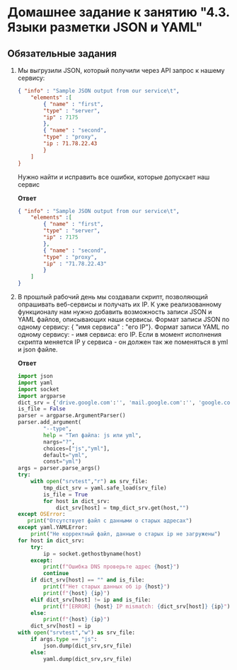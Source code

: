 # Домашнее задание к занятию "4.3. Языки разметки JSON и YAML"

## Обязательные задания

1. Мы выгрузили JSON, который получили через API запрос к нашему сервису:
	```json
    { "info" : "Sample JSON output from our service\t",
        "elements" :[
            { "name" : "first",
            "type" : "server",
            "ip" : 7175 
            },
            { "name" : "second",
            "type" : "proxy",
            "ip : 71.78.22.43
            }
        ]
    }
	```
    Нужно найти и исправить все ошибки, которые допускает наш сервис
	
	**Ответ**
	
	```json
    { "info" : "Sample JSON output from our service\t",
        "elements" :[
            { "name" : "first",
            "type" : "server",
            "ip" : 7175 
            },
            { "name" : "second",
            "type" : "proxy",
            "ip" : "71.78.22.43"
            }
        ]
    }
	```


2. В прошлый рабочий день мы создавали скрипт, позволяющий опрашивать веб-сервисы и получать их IP. К уже реализованному функционалу нам нужно добавить возможность записи JSON и YAML файлов, описывающих наши сервисы. Формат записи JSON по одному сервису: { "имя сервиса" : "его IP"}. Формат записи YAML по одному сервису: - имя сервиса: его IP. Если в момент исполнения скрипта меняется IP у сервиса - он должен так же поменяться в yml и json файле.

   **Ответ**

   ```python
   import json
   import yaml
   import socket
   import argparse
   dict_srv = {'drive.google.com':'', 'mail.google.com':'', 'google.com':''}
   is_file = False
   parser = argparse.ArgumentParser()
   parser.add_argument(
           "--type",
           help = "Тип файла: js или yml",
           nargs="?",
           choices=["js","yml"],
           default="yml",
           const="yml")
   args = parser.parse_args()
   try:
       with open("srvtest","r") as srv_file:
           tmp_dict_srv = yaml.safe_load(srv_file)
           is_file = True
           for host in dict_srv:
               dict_srv[host] = tmp_dict_srv.get(host,"")
   except OSError:
      print("Отсутствует файл с данными о старых адресах")
   except yaml.YAMLError:
       print("Не корректный файл, данные о старых ip не загружены")
   for host in dict_srv:
       try:
           ip = socket.gethostbyname(host)
       except:
           print(f"Ошибка DNS проверьте адрес {host}")
           continue
       if dict_srv[host] == "" and is_file:
           print(f"Нет старых данных об ip {host}")
           print(f"{host} {ip}")
       elif dict_srv[host] != ip and is_file:
           print(f"[ERROR] {host} IP mismatch: {dict_srv[host]} {ip}")
       else:
           print(f"{host} {ip}")
       dict_srv[host] = ip
   with open("srvtest","w") as srv_file:
       if args.type == "js":
           json.dump(dict_srv,srv_file)
       else:
           yaml.dump(dict_srv,srv_file)
   ```

   

